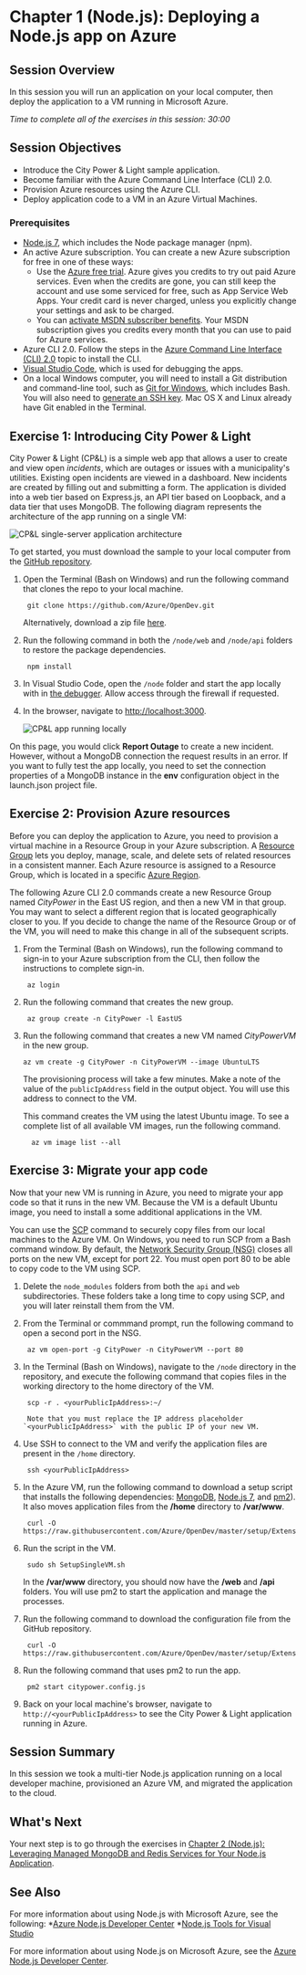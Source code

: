 

# Chapter 1 (Node.js): Deploying a Node.js app on Azure

## Session Overview
In this session you will run an application on your local computer, then deploy the application to a VM running in Microsoft Azure.

*Time to complete all of the exercises in this session: 30:00*

## Session Objectives

* Introduce the City Power & Light sample application.
* Become familiar with the Azure Command Line Interface (CLI) 2.0. 
* Provision Azure resources using the Azure CLI.
* Deploy application code to a VM in an Azure Virtual Machines.

### Prerequisites

* [Node.js 7](https://nodejs.org/en/download/), which includes the Node package manager (npm).
* An active Azure subscription. You can create a new Azure subscription for free in one of these ways: 
    * Use the [Azure free trial](https://azure.microsoft.com/pricing/free-trial/?WT.mc_id=A261C142F). Azure gives you credits to try out paid Azure services. Even when  the credits are gone, you can still keep the account and use some serviced for free, such as App Service Web Apps. Your credit card is never charged, unless you explicitly change your settings and ask to be charged.
    * You can [activate MSDN subscriber benefits](https://azure.microsoft.com/pricing/member-offers/msdn-benefits-details/?WT.mc_id=A261C142F). Your MSDN subscription gives you credits every month that you can use to paid for Azure services.
* Azure CLI 2.0. Follow the steps in the [Azure Command Line Interface (CLI) 2.0](https://docs.microsoft.com/en-us/cli/azure/get-started-with-azure-cli) topic to install the CLI.
* [Visual Studio Code](https://code.visualstudio.com/docs/setup/setup-overview), which is used for debugging the apps.
* On a local Windows computer, you will need to install a Git distribution and command-line tool, such as [Git for Windows](https://git-scm.com/download/win), which includes Bash. You will also need to [generate an SSH key](https://help.github.com/articles/generating-a-new-ssh-key-and-adding-it-to-the-ssh-agent/). Mac OS X and Linux already have Git enabled in the Terminal. 

## Exercise 1: Introducing City Power & Light

City Power & Light (CP&L) is a simple web app that allows a user to create and view open *incidents*, which are outages or issues with a municipality's utilities. Existing open incidents are viewed in a dashboard. New incidents are created by filling out and submitting a form. The application is divided into a web tier based on Express.js, an API tier based on Loopback, and a data tier that uses MongoDB. The following diagram represents the architecture of the app running on a single VM:

![CP&L single-server application architecture](./media/Azure-OpenDev-Single-Machine-Architecture-1.png)

To get started, you must download the sample to your local computer from the [GitHub repository](https://github.com/Azure/OpenDev). 

1. Open the Terminal (Bash on Windows) and run the following command that clones the repo to your local machine. 

		git clone https://github.com/Azure/OpenDev.git

	Alternatively, download a zip file [here](https://github.com/Azure/OpenDev/archive/master.zip). 

2. Run the following command in both the `/node/web` and `/node/api` folders to restore  the package dependencies. 

		npm install 

3. In Visual Studio Code, open the `/node` folder and start the app locally with in [the debugger](https://code.visualstudio.com/docs/editor/node-debugging). Allow access through the firewall if requested.

4. In the browser, navigate to <http://localhost:3000>.

	![CP&L app running locally](./media/cpl-app-start-page.png)

On this page, you would click **Report Outage** to create a new incident. However, without a MongoDB connection the request results in an error. If you want to fully test the app locally, you need to set the connection properties of a MongoDB instance in the **env** configuration object in the launch.json project file. 

## Exercise 2: Provision Azure resources

Before you can deploy the application to Azure, you need to provision a virtual machine in a Resource Group in your Azure subscription. A [Resource Group](https://docs.microsoft.com/en-us/azure/azure-resource-manager/resource-group-overview) lets you deploy, manage, scale, and delete sets of related resources in a consistent manner. Each Azure resource is assigned to a Resource Group, which is located in a specific [Azure Region](https://azure.microsoft.com/en-us/regions/). 

The following Azure CLI 2.0 commands create a new Resource Group named *CityPower* in the East US region, and then a new VM in that group. You may want to select a different region that is located geographically closer to you. If you decide to change the name of the Resource Group or of the VM, you will need to make this change in all of the subsequent scripts.

1. From the Terminal (Bash on Windows), run the following command to sign-in to your Azure subscription from the CLI, then follow the instructions to complete sign-in. 

		az login

2. Run the following command that creates the new group.

		az group create -n CityPower -l EastUS

2.  Run the following command that creates a new VM named *CityPowerVM* in the new group. 

		az vm create -g CityPower -n CityPowerVM --image UbuntuLTS

	The provisioning process will take a few minutes. Make a note of the value of the `publicIpAddress` field in the output object. You will use this address to connect to the VM.

	This command creates the VM using the latest Ubuntu image. To see a complete list of all available VM images, run the following command. 
		
		  az vm image list --all

## Exercise 3: Migrate your app code

Now that your new VM is running in Azure, you need to migrate your app code so that it runs in the new VM. Because  the VM is a default Ubuntu image, you need to install a some additional applications in the VM. 

You can use the [SCP](https://en.wikipedia.org/wiki/Secure_copy) command to securely copy files from our local machines to the Azure VM. On Windows, you need to run SCP from a Bash command window. By default, the [Network Security Group (NSG)](https://docs.microsoft.com/azure/virtual-network/virtual-networks-nsg) closes all ports on the new VM, except for port 22. You must open port 80 to be able to copy code to the VM using SCP.

1. Delete the `node_modules` folders from both the `api` and `web` subdirectories. These folders take a long time to copy using SCP, and you will later reinstall them from the VM.

1. From the Terminal or commmand prompt, run the following command to open a second port in the NSG. 
 
		az vm open-port -g CityPower -n CityPowerVM --port 80 

2. In the Terminal (Bash on Windows), navigate to the `/node` directory in the repository, and execute the following command that copies files in the working directory to the home directory of the VM.

		scp -r . <yourPublicIpAddress>:~/ 

		Note that you must replace the IP address placeholder `<yourPublicIpAddress>` with the public IP of your new VM. 

3. Use SSH to connect to the VM and verify the application files are present in the `/home` directory. 

		ssh <yourPublicIpAddress>

4. In the Azure VM, run the following command to download a setup script that installs the following dependencies: [MongoDB](https://docs.mongodb.com/manual/administration/install-community), [Node.js 7](https://nodejs.org/en/download/), and [pm2](http://pm2.keymetrics.io/)). It also moves application files from the **/home** directory to **/var/www**. 

		curl -O https://raw.githubusercontent.com/Azure/OpenDev/master/setup/Extensions/node/SetupSingleVM.sh 

5. Run the script in the VM.

		sudo sh SetupSingleVM.sh

	In the **/var/www** directory, you should now have the **/web** and **/api** folders. You will use pm2 to start the application and manage the processes.  

6. Run the following command to download the configuration file from the GitHub repository.

		curl -O https://raw.githubusercontent.com/Azure/OpenDev/master/setup/Extensions/node/citypower.config.js

7. Run the following command that uses pm2 to run the app.
 
		pm2 start citypower.config.js

8. Back on your local machine's browser, navigate to `http://<yourPublicIpAddress>` to see the City Power & Light application running in Azure.

## Session Summary

In this session we took a multi-tier Node.js application running on a local developer machine, provisioned an Azure VM, and migrated the application to the cloud. 

## What's Next

Your next step is to go through the exercises in [Chapter 2 (Node.js): Leveraging Managed MongoDB and Redis Services for Your Node.js Application][Session2Node].

## See Also

For more information about using Node.js with Microsoft Azure, see the following:
*[Azure Node.js Developer Center] 
*[Node.js Tools for Visual Studio]

For more information about using Node.js on Microsoft Azure, see the [Azure Node.js Developer Center].

<!-- URL List -->

[Node.js Tools for Visual Studio]: https://www.visualstudio.com/vs/node-js/
[Azure Node.js Developer Center]: https://azure.microsoft.com/develop/nodejs/

[Overview]: ./azurex-overview.md
[Session1Java]: ./azurex-session-1-java.md
[Session1Node]: ./azurex-session-1-nodejs.md
[Session2Java]: ./azurex-session-2-java.md
[Session2Node]: chapter-2a-leveraging-managed-mongodb-and-redis-services-for-your-node.js-app.md
[Session3]: azurex-session-3.md
[Session4]: azurex-session-4.md

<!-- IMG List -->
